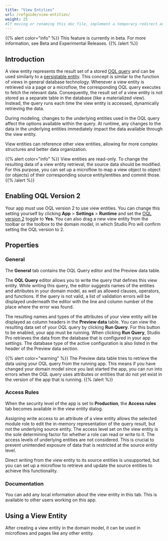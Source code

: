 ```yaml
---
title: "View Entities"
url: /refguide/view-entities/
weight: 25
#If moving or renaming this doc file, implement a temporary redirect and let the respective team know they should update the URL in the product. See Mapping to Products for more details.
---
```


{{% alert color="info" %}} This feature is currently in beta. For more information, see Beta and Experimental Releases. {{% /alert %}}

## Introduction

A view entity represents the result set of a stored [OQL query](/refguide/oql/) and can be used similarly to a [persistable entity](/refguide/persistability/#persistable). This concept is similar to the function of views in general database technology. Whenever a view entity is retrieved via a page or a microflow, the corresponding OQL query executes to fetch the relevant data. Consequently, the result set of a view entity is not stored as a separate table in the database (like a materialized view). Instead, the query runs each time the view entity is accessed, dynamically retrieving the data.

During modeling, changes to the underlying entities used in the OQL query affect the options available within the query. At runtime, any changes to the data in the underlying entities immediately impact the data available through the view entity.

View entities can reference other view entities, allowing for more complex structures and better data organization. 

{{% alert color="info" %}} View entities are read-only. To change the resulting data of a view entity retrieval, the source data should be modified. For this purpose, you can set up a microflow to map a view object to object (or objects) of their corresponding source entity/entities and commit those. {{% /alert %}}

## Enabling OQL Version 2 

Your app must use OQL version 2 to use view entities. You can change this setting yourself by clicking **App** > **Settings** > **Runtime** and set the [OQL version 2](/refguide/app-settings/#oql-version-2) toggle to **Yes**. You can also drag a new view entity from the toolbar or the toolbox to the domain model, in which Studio Pro will confirm setting the OQL version to 2. 

## Properties 

### General

The **General** tab contains the OQL Query editor and the Preview data table.

The **OQL Query** editor allows you to write the query that defines this view entity. While writing this query, the editor suggests names of the entities and attributes in your domain model, as well as allowed clauses, operators, and functions. If the query is not valid, a list of validation errors will be displayed underneath the editor with the line and column number of the place where the error was found.

The resulting names and types of the attributes of your view entity will be displayed as column headers in the **Preview data** table. You can view the resulting data set of your OQL query by clicking **Run Query**. For this button to be enabled, your app must be running. When clicking **Run Query**, Studio Pro retrieves the data from the database that is configured in your app settings. The database type of the active configuration is also listed in the header of the Preview data section.

{{% alert color="warning" %}}
The Preview data table tries to retrieve the data using your OQL query from the running app. This means if you have changed your domain model since you last started the app, you can run into errors when the OQL query uses attributes or entities that do not yet exist in the version of the app that is running.
{{% /alert %}}

### Access Rules

When the security level of the app is set to **Production**, the **Access rules** tab becomes available in the view entity dialog.

Assigning write access to an attribute of a view entity allows the selected module role to edit the in-memory representation of the query result, but not the underlying source entity. The access level set on the view entity is the sole determining factor for whether a role can read or write to it. The access levels of underlying entities are not considered. This is crucial to prevent unintended exposure of data that is restricted at the source entity level.

Direct writing from the view entity to its source entities is unsupported, but you can set up a microflow to retrieve and update the source entities to achieve this functionality.

### Documentation

You can add any local information about the view entity in this tab. This is available to other users working on this app.

## Using a View Entity

After creating a view entity in the domain model, it can be used in microflows and pages like any other entity.
